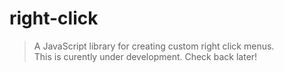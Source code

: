 # right-click
>A JavaScript library for creating custom right click menus.  
>This is curently under development. Check back later!
